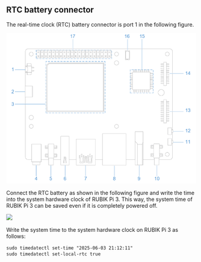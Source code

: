 
## RTC battery connector

The real-time clock (RTC) battery connector is port 1 in the following figure.

![](../images/image-147.png)

Connect the RTC battery as shown in the following figure and write the time into the system hardware clock of RUBIK Pi 3. This way, the system time of RUBIK Pi 3 can be saved even if it is completely powered off.

![](../images/20250314-155435.jpg)

Write the system time to the system hardware clock on RUBIK Pi 3 as follows:

```shell
sudo timedatectl set-time "2025-06-03 21:12:11"
sudo timedatectl set-local-rtc true
```

